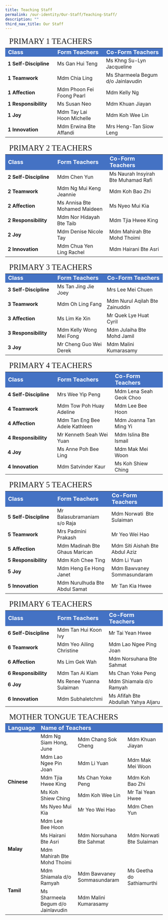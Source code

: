 ```yaml
---
title: Teaching Staff
permalink: /our-identity/Our-Staff/Teaching-Staff/
description: ""
third_nav_title: Our Staff
---
```

<table>
	<thead>
            <tr>
               <td style="font-family:impact; font-size:25px" colspan=3>PRIMARY 1 TEACHERS</td>
            </tr>
         </thead>
<tbody>
  <tr style="background-color:rgb(68,114, 196); font-weight: bold; font-size:18px; color:white">
    <td width=140>Class</td>
    <td>Form Teachers</td>
    <td>Co-Form Teachers</td>
  </tr>
  <tr>
    <td style="font-weight: bold">1 Self-Discipline</td>
    <td>Ms Gan Hui Teng</td>
    <td>Ms Khng Su-Lyn Jacqueline</td>
  </tr>
  <tr>
    <td style="font-weight: bold">1 Teamwork</td>
    <td>Mdm Chia Ling</td>
    <td>Ms Sharmeela Begum d/o Jainlavudin</td>
  </tr>
  <tr>
    <td style="font-weight: bold">1 Affection</td>
    <td>Mdm Phoon Fei Foong Pearl</td>
    <td>Mdm Kelly Ng</td>
  </tr>
  <tr>
    <td style="font-weight: bold">1 Responsibility</td>
    <td>Ms Susan Neo</td>
    <td>Mdm Khuan Jiayan</td>
  </tr>
  <tr>
    <td style="font-weight: bold">1 Joy</td>
    <td>Mdm Tay Lai Hoon Michelle</td>
    <td>Mdm Koh Wee Lin</td>
  </tr>
  <tr>
    <td style="font-weight: bold">1 Innovation</td>
    <td>Mdm Erwina Bte Affandi</td>
    <td>Mrs Heng-Tan Siow Leng</td>
  </tr>
</tbody>
</table>

<table>
	<thead>
            <tr>
               <td style="font-family:impact; font-size:25px" colspan=3>PRIMARY 2 TEACHERS</td>
            </tr>
         </thead>
<tbody>
  <tr style="background-color:rgb(68,114, 196); font-weight: bold; font-size:18px; color:white">
    <td width=140>Class</td>
    <td>Form Teachers</td>
    <td>Co-Form Teachers</td>
  </tr>
  <tr>
    <td style="font-weight: bold">2 Self-Discipline</td>
    <td>Mdm Chen Yun</td>
    <td>Ms Naurah Insyirah Bte Muhamad Rafi</td>
  </tr>
  <tr>
    <td style="font-weight: bold">2 Teamwork</td>
    <td>Mdm Ng Mui Keng Jeannie</td>
    <td>Mdm Koh Bao Zhi</td>
  </tr>
  <tr>
    <td style="font-weight: bold">2 Affection</td>
    <td>Ms Annisa Bte Mohamed Maideen</td>
    <td>Ms Nyeo Mui Kia</td>
  </tr>
  <tr>
    <td style="font-weight: bold">2 Responsibility</td>
    <td>Mdm Nor Hidayah Bte Taib</td>
    <td>Mdm Tjia Hwee King</td>
  </tr>
  <tr>
    <td style="font-weight: bold">2 Joy</td>
    <td>Mdm Denise Nicole Tay</td>
    <td>Mdm Mahirah Bte Mohd Thoimi</td>
  </tr>
  <tr>
    <td style="font-weight: bold">2 Innovation</td>
    <td>Mdm Chua Yen Ling Rachel</td>
    <td>Mdm Hairani Bte Asri</td>
  </tr>
</tbody>
</table>

<table>
	<thead>
            <tr>
               <td style="font-family:impact; font-size:25px" colspan=3>PRIMARY 3 TEACHERS</td>
            </tr>
         </thead>
<tbody>
  <tr style="background-color:rgb(68,114, 196); font-weight: bold; font-size:18px; color:white">
    <td width=140>Class</td>
    <td>Form Teachers</td>
    <td>Co-Form Teachers</td>
  </tr>
  <tr>
    <td style="font-weight: bold">3 Self-Discipline</td>
    <td>Ms Tan Jing Jie Joey</td>
    <td>Mrs Lee Mei Chuen</td>
  </tr>
  <tr>
    <td style="font-weight: bold">3 Teamwork</td>
    <td>Mdm Oh Ling Fang</td>
    <td>Mdm Nurul Aqilah Bte Zainuddin</td>
  </tr>
  <tr>
    <td style="font-weight: bold">3 Affection</td>
    <td>Ms Lim Ke Xin</td>
    <td>Mr Quek Lye Huat Cyril</td>
  </tr>
  <tr>
    <td style="font-weight: bold">3 Responsibility</td>
    <td>Mdm Kelly Wong Mei Fong</td>
    <td>Mdm Julaiha Bte Mohd Jamil</td>
  </tr>
  <tr>
    <td style="font-weight: bold">3 Joy</td>
    <td>Mr Cheng Guo Wei Derek</td>
    <td>Mdm Malini Kumarasamy</td>
  </tr>
</tbody>
</table>

<table>
	<thead>
            <tr>
               <td style="font-family:impact; font-size:25px" colspan=3>PRIMARY 4 TEACHERS</td>
            </tr>
         </thead>
<tbody>
  <tr style="background-color:rgb(68,114, 196); font-weight: bold; font-size:18px; color:white">
    <td width=140>Class</td>
    <td>Form Teachers</td>
    <td>Co-Form Teachers</td>
  </tr>
  <tr>
    <td style="font-weight: bold">4 Self-Discipline</td>
    <td>Mrs Wee Yip Peng</td>
    <td>Mdm Lena Seah Geok Choo</td>
  </tr>
  <tr>
    <td style="font-weight: bold">4 Teamwork</td>
    <td>Mdm Tow Poh Huay Adeline</td>
    <td>Mdm Lee Bee Hoon</td>
  </tr>
  <tr>
    <td style="font-weight: bold">4 Affection</td>
    <td>Mdm Tan Eng Bee Adele Kathleen</td>
    <td>Mdm Joanna Tan Ming Yi</td>
  </tr>
  <tr>
    <td style="font-weight: bold">4 Responsibility</td>
    <td>Mr Kenneth Seah Wei Yuan</td>
    <td>Mdm Islina Bte Ismail</td>
  </tr>
  <tr>
    <td style="font-weight: bold">4 Joy</td>
    <td>Ms Anne Poh Bee Ling</td>
    <td>Mdm Mak Mei Woon</td>
  </tr>
  <tr>
    <td style="font-weight: bold">4 Innovation</td>
    <td>Mdm Satvinder Kaur</td>
    <td>Ms Koh Shiew Ching</td>
  </tr>
</tbody>
</table>

<table>
	<thead>
            <tr>
               <td style="font-family:impact; font-size:25px" colspan=3>PRIMARY 5 TEACHERS</td>
            </tr>
         </thead>
<tbody>
  <tr style="background-color:rgb(68,114, 196); font-weight: bold; font-size:18px; color:white">
    <td width=140>Class</td>
    <td>Form Teachers</td>
    <td>Co-Form Teachers</td>
  </tr>
  <tr>
    <td style="font-weight: bold">5 Self-Discipline</td>
    <td>Mr Balasubramaniam s/o Raja</td>
    <td>Mdm Norwati  Bte Sulaiman</td>
  </tr>
  <tr>
    <td style="font-weight: bold">5 Teamwork</td>
    <td>Mrs Padmini Prakash</td>
    <td>Mr Yeo Wei Hao</td>
  </tr>
  <tr>
    <td style="font-weight: bold">5 Affection</td>
    <td>Mdm Madinah Bte Ghaus Marican</td>
    <td>Mdm Siti Aishah Bte Abdul Aziz</td>
  </tr>
  <tr>
    <td style="font-weight: bold">5 Responsibility</td>
    <td>Mdm Koh Chee Ting</td>
    <td>Mdm Li Yuan</td>
  </tr>
  <tr>
    <td style="font-weight: bold">5 Joy</td>
    <td>Mdm Heng Ee Hong Janet</td>
    <td>Mdm Bawvaney Sommasundaram</td>
  </tr>
  <tr>
    <td style="font-weight: bold">5 Innovation</td>
    <td>Mdm Nurulhuda Bte Abdul Samat</td>
    <td>Mr Tan Kia Hwee</td>
  </tr>
</tbody>
</table>

<table>
	<thead>
            <tr>
               <td style="font-family:impact; font-size:25px" colspan=3>PRIMARY 6 TEACHERS</td>
            </tr>
         </thead>
<tbody>
  <tr style="background-color:rgb(68,114, 196); font-weight: bold; font-size:18px; color:white">
    <td width=140>Class</td>
    <td>Form Teachers</td>
    <td>Co-Form Teachers</td>
  </tr>
  <tr>
    <td style="font-weight: bold">6 Self-Discipline</td>
    <td>Mdm Tan Hui Koon Ivy</td>
    <td>Mr Tai Yean Hwee</td>
  </tr>
  <tr>
    <td style="font-weight: bold">6 Teamwork</td>
    <td>Mdm Yeo Ailing Christine</td>
    <td>Mdm Lao Ngee Ping Joan</td>
  </tr>
  <tr>
    <td style="font-weight: bold">6 Affection</td>
    <td>Ms Lim Gek Wah</td>
    <td>Mdm Norsuhana Bte Sahmat</td>
  </tr>
  <tr>
    <td style="font-weight: bold">6 Responsibility</td>
    <td>Mdm Tan Ai Kiam</td>
    <td>Ms Chan Yoke Peng</td>
  </tr>
  <tr>
    <td style="font-weight: bold">6 Joy</td>
    <td>Ms Renee Yuanna Sulaiman</td>
    <td>Mdm Shiamala d/o Ramyah</td>
  </tr>
  <tr>
    <td style="font-weight: bold">6 Innovation</td>
    <td>Mdm Subhaletchmi</td>
    <td>Ms Afifah Bte Abdullah Yahya Aljaru</td>
  </tr>
</tbody>
</table>

<table>
	<thead>
            <tr>
               <td style="font-family:impact; font-size:25px" colspan=4>MOTHER TONGUE TEACHERS</td>
            </tr>
         </thead>
<tbody>
  <tr style="background-color:rgb(68,114, 196); font-weight: bold; font-size:18px; color:white">
    <td>Language</td>
    <td colspan=4>Name of Teachers</td>
  </tr>
  <tr>
    <td rowspan=6 style="font-weight: bold">Chinese</td>
    <td>Mdm Ng Siam Hong, June</td>
		<td>Mdm Chang Sok Cheng</td>
		<td>Mdm Khuan Jiayan</td>		
	</tr>
	<tr>
		<td>Mdm Lao Ngee Pin Joan</td>
		<td>Mdm Li Yuan</td>
		<td>Mdm Mak Mei Woon</td>
  </tr>
		<tr>
		<td>Mdm Tjia Hwee King</td>
		<td>Ms Chan Yoke Peng</td>
		<td>Mdm Koh Bao Zhi</td>
  </tr>
		<tr>
		<td>Ms Koh Shiew Ching</td>
		<td>Mdm Koh Wee Lin</td>
		<td>Mr Tai Yean Hwee</td>
  </tr>
		<tr>
		<td>Ms Nyeo Mui Kia</td>
		<td>Mr Yeo Wei Hao</td>
		<td>Mdm Chen Yun</td>
  </tr>
	<tr>
		<td>Mdm Lee Bee Hoon</td>
		<td></td>
		<td></td>
	</tr>
  <tr>
     <td rowspan=2 style="font-weight: bold">Malay</td>
		<td >Ms Hairani Bte Asri</td>
		<td>Mdm Norsuhana Bte Sahmat</td>
		<td>Mdm Norwati Bte Sulaiman</td>
  </tr>
	<tr>
		<td>Mdm Mahirah Bte Mohd Thoimi</td>
		<td></td>
		<td></td>
  </tr>
	<tr>
	  <td rowspan=2 style="font-weight: bold">Tamil</td>
		<td >Mdm Shiamala d/o Ramyah</td>
		<td>Mdm Bawvaney Sommasundaram</td>
		<td>Ms Geetha do Sathiamurthi</td>
  </tr>
	<tr>
		<td>Ms Sharmeela Begum d/o Jainlavudin</td>
		<td>Mdm Malini Kumarasamy</td>
		<td></td>
  </tr>
</tbody>
</table>
